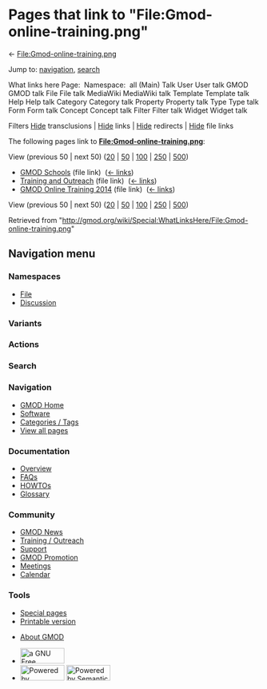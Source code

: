 <div id="mw-page-base" class="noprint">

</div>

<div id="mw-head-base" class="noprint">

</div>

<div id="content" class="mw-body" role="main">

<span id="top"></span>

<div id="mw-js-message" style="display:none;">

</div>



# <span dir="auto">Pages that link to "File:Gmod-online-training.png"</span>

<div id="bodyContent">

<div id="contentSub">

←
[File:Gmod-online-training.png](/wiki/File:Gmod-online-training.png "File:Gmod-online-training.png")

</div>

<div id="jump-to-nav" class="mw-jump">

Jump to: [navigation](#mw-navigation), [search](#p-search)

</div>

<div id="mw-content-text">

What links here Page:  Namespace:  all (Main) Talk User User talk GMOD
GMOD talk File File talk MediaWiki MediaWiki talk Template Template talk
Help Help talk Category Category talk Property Property talk Type Type
talk Form Form talk Concept Concept talk Filter Filter talk Widget
Widget talk

Filters
[Hide](/mediawiki/index.php?title=Special:WhatLinksHere/File:Gmod-online-training.png&hidetrans=1 "Special:WhatLinksHere/File:Gmod-online-training.png")
transclusions \|
[Hide](/mediawiki/index.php?title=Special:WhatLinksHere/File:Gmod-online-training.png&hidelinks=1 "Special:WhatLinksHere/File:Gmod-online-training.png")
links \|
[Hide](/mediawiki/index.php?title=Special:WhatLinksHere/File:Gmod-online-training.png&hideredirs=1 "Special:WhatLinksHere/File:Gmod-online-training.png")
redirects \|
[Hide](/mediawiki/index.php?title=Special:WhatLinksHere/File:Gmod-online-training.png&hideimages=1 "Special:WhatLinksHere/File:Gmod-online-training.png")
file links

The following pages link to
**[File:Gmod-online-training.png](/wiki/File:Gmod-online-training.png "File:Gmod-online-training.png")**:

View (previous 50 \| next 50)
([20](/mediawiki/index.php?title=Special:WhatLinksHere/File:Gmod-online-training.png&limit=20 "Special:WhatLinksHere/File:Gmod-online-training.png")
\|
[50](/mediawiki/index.php?title=Special:WhatLinksHere/File:Gmod-online-training.png&limit=50 "Special:WhatLinksHere/File:Gmod-online-training.png")
\|
[100](/mediawiki/index.php?title=Special:WhatLinksHere/File:Gmod-online-training.png&limit=100 "Special:WhatLinksHere/File:Gmod-online-training.png")
\|
[250](/mediawiki/index.php?title=Special:WhatLinksHere/File:Gmod-online-training.png&limit=250 "Special:WhatLinksHere/File:Gmod-online-training.png")
\|
[500](/mediawiki/index.php?title=Special:WhatLinksHere/File:Gmod-online-training.png&limit=500 "Special:WhatLinksHere/File:Gmod-online-training.png"))

- [GMOD Schools](/wiki/GMOD_Schools "GMOD Schools") (file link) ‎
  <span class="mw-whatlinkshere-tools">([←
  links](/mediawiki/index.php?title=Special:WhatLinksHere&target=GMOD+Schools "Special:WhatLinksHere"))</span>
- [Training and
  Outreach](/wiki/Training_and_Outreach "Training and Outreach") (file
  link) ‎ <span class="mw-whatlinkshere-tools">([←
  links](/mediawiki/index.php?title=Special:WhatLinksHere&target=Training+and+Outreach "Special:WhatLinksHere"))</span>
- [GMOD Online Training
  2014](/wiki/GMOD_Online_Training_2014 "GMOD Online Training 2014")
  (file link) ‎ <span class="mw-whatlinkshere-tools">([←
  links](/mediawiki/index.php?title=Special:WhatLinksHere&target=GMOD+Online+Training+2014 "Special:WhatLinksHere"))</span>

View (previous 50 \| next 50)
([20](/mediawiki/index.php?title=Special:WhatLinksHere/File:Gmod-online-training.png&limit=20 "Special:WhatLinksHere/File:Gmod-online-training.png")
\|
[50](/mediawiki/index.php?title=Special:WhatLinksHere/File:Gmod-online-training.png&limit=50 "Special:WhatLinksHere/File:Gmod-online-training.png")
\|
[100](/mediawiki/index.php?title=Special:WhatLinksHere/File:Gmod-online-training.png&limit=100 "Special:WhatLinksHere/File:Gmod-online-training.png")
\|
[250](/mediawiki/index.php?title=Special:WhatLinksHere/File:Gmod-online-training.png&limit=250 "Special:WhatLinksHere/File:Gmod-online-training.png")
\|
[500](/mediawiki/index.php?title=Special:WhatLinksHere/File:Gmod-online-training.png&limit=500 "Special:WhatLinksHere/File:Gmod-online-training.png"))

</div>

<div class="printfooter">

Retrieved from
"<http://gmod.org/wiki/Special:WhatLinksHere/File:Gmod-online-training.png>"

</div>

<div id="catlinks" class="catlinks catlinks-allhidden">

</div>

<div class="visualClear">

</div>

</div>

</div>

<div id="mw-navigation">

## Navigation menu

<div id="mw-head">



<div id="left-navigation">

<div id="p-namespaces" class="vectorTabs" role="navigation"
aria-labelledby="p-namespaces-label">

### Namespaces

- <span id="ca-nstab-image"><a href="/wiki/File:Gmod-online-training.png" accesskey="c"
  title="View the file page [c]">File</a></span>
- <span id="ca-talk"><a
  href="/mediawiki/index.php?title=File_talk:Gmod-online-training.png&amp;action=edit&amp;redlink=1"
  accesskey="t"
  title="Discussion about the content page [t]">Discussion</a></span>

</div>

<div id="p-variants" class="vectorMenu emptyPortlet" role="navigation"
aria-labelledby="p-variants-label">

### 

### Variants[](#)

<div class="menu">

</div>

</div>

</div>

<div id="right-navigation">



<div id="p-cactions" class="vectorMenu emptyPortlet" role="navigation"
aria-labelledby="p-cactions-label">

### Actions[](#)

<div class="menu">

</div>

</div>

<div id="p-search" role="search">

### Search

<div id="simpleSearch">

</div>

</div>

</div>

</div>

<div id="mw-panel">

<div id="p-logo" role="banner">

<a href="/wiki/Main_Page"
style="background-image: url(http://gmod.org/images/GMOD-cogs.png);"
title="Visit the main page"></a>

</div>

<div id="p-Navigation" class="portal" role="navigation"
aria-labelledby="p-Navigation-label">

### Navigation

<div class="body">

- <span id="n-GMOD-Home">[GMOD Home](/wiki/Main_Page)</span>
- <span id="n-Software">[Software](/wiki/GMOD_Components)</span>
- <span id="n-Categories-.2F-Tags">[Categories /
  Tags](/wiki/Categories)</span>
- <span id="n-View-all-pages">[View all
  pages](/wiki/Special:AllPages)</span>

</div>

</div>

<div id="p-Documentation" class="portal" role="navigation"
aria-labelledby="p-Documentation-label">

### Documentation

<div class="body">

- <span id="n-Overview">[Overview](/wiki/Overview)</span>
- <span id="n-FAQs">[FAQs](/wiki/Category:FAQ)</span>
- <span id="n-HOWTOs">[HOWTOs](/wiki/Category:HOWTO)</span>
- <span id="n-Glossary">[Glossary](/wiki/Glossary)</span>

</div>

</div>

<div id="p-Community" class="portal" role="navigation"
aria-labelledby="p-Community-label">

### Community

<div class="body">

- <span id="n-GMOD-News">[GMOD News](/wiki/GMOD_News)</span>
- <span id="n-Training-.2F-Outreach">[Training /
  Outreach](/wiki/Training_and_Outreach)</span>
- <span id="n-Support">[Support](/wiki/Support)</span>
- <span id="n-GMOD-Promotion">[GMOD
  Promotion](/wiki/GMOD_Promotion)</span>
- <span id="n-Meetings">[Meetings](/wiki/Meetings)</span>
- <span id="n-Calendar">[Calendar](/wiki/Calendar)</span>

</div>

</div>

<div id="p-tb" class="portal" role="navigation"
aria-labelledby="p-tb-label">

### Tools

<div class="body">

- <span id="t-specialpages"><a href="/wiki/Special:SpecialPages" accesskey="q"
  title="A list of all special pages [q]">Special pages</a></span>
- <span id="t-print"><a
  href="/mediawiki/index.php?title=Special:WhatLinksHere/File:Gmod-online-training.png&amp;printable=yes"
  rel="alternate" accesskey="p"
  title="Printable version of this page [p]">Printable version</a></span>

</div>

</div>

</div>

</div>

<div id="footer" role="contentinfo">

- <span id="footer-places-about">[About
  GMOD](/wiki/GMOD:About "GMOD:About")</span>

<!-- -->

- <span id="footer-copyrightico">[<img src="http://www.gnu.org/graphics/gfdl-logo-small.png" width="88"
  height="31" alt="a GNU Free Documentation License" />](http://www.gnu.org/licenses/fdl-1.3.html)</span>
- <span id="footer-poweredbyico">[<img src="/mediawiki/skins/common/images/poweredby_mediawiki_88x31.png"
  width="88" height="31" alt="Powered by MediaWiki" />](//www.mediawiki.org/)
  [<img
  src="/mediawiki/extensions/SemanticMediaWiki/includes/../resources/images/smw_button.png"
  width="88" height="31" alt="Powered by Semantic MediaWiki" />](https://www.semantic-mediawiki.org/wiki/Semantic_MediaWiki)</span>

<div style="clear:both">

</div>

</div>
